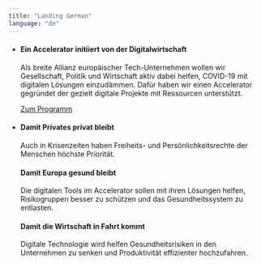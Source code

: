 ```yaml
---
title: "Landing German"
language: "de"
---
```


- #### Ein Accelerator initiiert von der Digitalwirtschaft

  Als breite Allianz europäischer Tech-Unternehmen wollen wir Gesellschaft, Politik und Wirtschaft aktiv dabei helfen, COVID-19 mit digitalen Lösungen einzudämmen. Dafür haben wir einen Accelerator gegründet der gezielt digitale Projekte mit Ressourcen unterstützt.

  [Zum Programm](/de/program)

- #### Damit Privates privat bleibt

  Auch in Krisenzeiten haben Freiheits- und Persönlichkeitsrechte der Menschen höchste Priorität.

  #### Damit Europa gesund bleibt

  Die digitalen Tools im Accelerator sollen mit ihren Lösungen helfen, Risikogruppen besser zu schützen und das Gesundheitssystem zu entlasten.

  #### Damit die Wirtschaft in Fahrt kommt

  Digitale Technologie wird helfen Gesundheitsrisiken in den Unternehmen zu senken und Produktivität effizienter hochzufahren.
